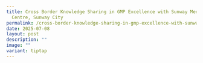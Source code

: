 ```yaml
---
title: Cross Border Knowledge Sharing in GMP Excellence with Sunway Medical
  Centre, Sunway City
permalink: /cross-border-knowledge-sharing-in-gmp-excellence-with-sunway-medical-centre-sunway-city/
date: 2025-07-08
layout: post
description: ""
image: ""
variant: tiptap
---
```

